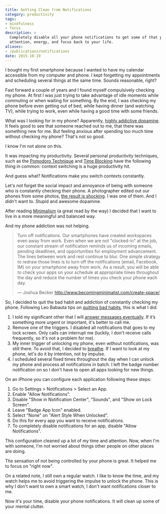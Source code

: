 ```yaml
---
title: Getting Clean from Notifications
category: productivity
tags:
- mindfulness
- focus
description: >
  Completely disable all your phone notifications to get some of that precious
  attention, energy, and focus back to your life.
aliases:
- /publications/notifications
date: 2015-10-19
---
```


I bought my first smartphone because I wanted to have my calendar accessible
from my computer and phone. I kept forgetting my appointments and scheduling
several things at the same time. Sounds reasonable, right?

Fast forward a couple of years and I found myself compulsively checking my
phone. At first I was just trying to take advantage of idle moments while
commuting or when waiting for something. By the end, I was checking my phone
before even getting out of bed, while having dinner (and watching TV), while
trying to work, even while having a good time with some friends.

What was I looking for in my phone? Apparently, [highly addictive
dopamine][dopamine]. It feels good to see that someone reached out to me, that
there was something new for me. But feeling anxious after spending too much time
without checking my phone? That's not so good.

I know I'm not alone on this.

It was impacting my productivity. Several personal productivity techniques, such
as the [Pomodoro Technique][pomodoro] and [Time Blocking][time-blocking] have
the following thing in common: context switching is a huge productivity hit.

And guess what? Notifications make you switch contexts constantly.

Let's not forget the social impact and annoyance of being with someone who is
constantly checking their phone. A photographer edited out our phones from some
photos, [the result is shocking][photo-phones]. I was one of them. And I didn't
want to. Stupid and awesome dopamine.

After reading [Minimalism][minimalism] (a great read by the way) I decided that
I want to live in a more meaningful and balanced way.

And my phone addiction was not helping.

> Turn off notifications. Our smartphones have created workspaces even away from
> work. Even when we are not "clocked-in" at the job, our constant stream of
> notification reminds us of incoming emails, pending deadlines, and
> opportunities for employment advancement. The lines between work and rest
> continue to blur. One simple strategy to redraw those lines is to turn off the
> notifications (email, Facebook, IM) on your smartphone away from work. As a
> result, you will be able to check your apps on your schedule at appropriate
> times throughout the day and reduce the number of times you check your phone
> each day.
>
> — Joshua Becker http://www.becomingminimalist.com/create-space/

So, I decided to quit the bad habit and addiction of constantly checking my
phone. Following Leo Babauta tips on [quitting bad habits][bad-habits], this is
what I did:

1. I told my significant other that I will [answer messages
eventually][emergencies]. If it’s something more urgent or important, it's
better to call me.
1. Remove one of the triggers. I disabled all notifications that goes to my lock
screen. Only calls can interrupt me (luckily, I don't receive calls frequently,
so it's not a problem for me).
1. My inner trigger of unlocking my phone, even without notifications, was still
there. To avoid that, I decided to [breathe][breathe]. If I want to look at my
phone, let's do it by intention, not by impulse.
1. I scheduled several fixed times throughout the day when I can unlock my phone
and process all notifications in batch. I left the badge number notification on
so I don't have to open all apps looking for new things.

On an iPhone you can configure each application following these steps:

1. Go to Settings > Notifications > Select an App.
1. Enable "Allow Notifications".
1. Disable "Show in Notification Center", "Sounds", and "Show on Lock Screen".
1. Leave "Badge App Icon" enabled.
1. Select "None" on "Alert Style When Unlocked".
1. Do this for every app you want to receive notifications.
1. To completely disable notifications for an app, disable "Allow
  Notifications".

This configuration cleaned up a lot of my time and attention. Now, when I'm with
someone, I'm not worried about things other people on other places are doing.

The sensation of not being controlled by your phone is great. It helped me to
focus on "right now".

On a related note, I still own a regular watch. I like to know the time, and my
watch helps me to avoid triggering the impulse to unlock the phone. This is why
I don't want to own a smart watch, I don't want notifications closer to me.

Now it's your time, disable your phone notifications. It will clean up some of
your mental clutter.

[bad-habits]: http://zenhabits.net/bad/
[breathe]: http://zenhabits.net/breathe/
[dopamine]: https://www.youtube.com/watch?v=ReRcHdeUG9Y&feature=youtu.be&t=675
[emergencies]: http://www.theminimalists.com/emergencies/
[minimalism]: http://amzn.to/1mQSXcF
[photo-phones]: http://qz.com/523746/a-photographer-edits-out-our-smartphones-to-show-our-strange-and-lonely-new-world/
[pomodoro]: http://pomodorotechnique.com/
[time-blocking]: http://calnewport.com/blog/2013/12/21/deep-habits-the-importance-of-planning-every-minute-of-your-work-day/
